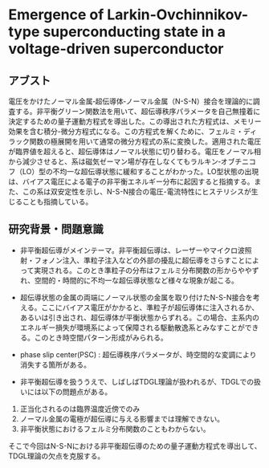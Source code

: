 # Emergence of Larkin-Ovchinnikov-type superconducting state in a voltage-driven superconductor

## アブスト
電圧をかけたノーマル金属‐超伝導体‐ノーマル金属（N-S-N）接合を理論的に調査する。非平衡グリーン関数法を用いて、超伝導秩序パラメータを自己無撞着に決定するための量子運動方程式を導出した。この導出された方程式は、メモリー効果を含む積分-微分方程式になる。この方程式を解くために、フェルミ・ディラック関数の極展開を用いて通常の微分方程式の系に変換した。適用された電圧が臨界値を超えると、超伝導体はノーマル状態に切り替わる。電圧をノーマル相から減少させると、系は磁気ゼーマン場が存在しなくてもラルキン‐オブチニコフ（LO）型の不均一な超伝導状態に緩和することがわかった。LO型状態の出現は、バイアス電圧による電子の非平衡エネルギー分布に起因すると指摘する。また、この系は双安定性を示し、N-S-N接合の電圧-電流特性にヒステリシスが生じることも指摘している。

## 研究背景・問題意識
- 非平衡超伝導がメインテーマ。非平衡超伝導は、レーザーやマイクロ波照射・フォノン注入、準粒子注入などの外部の擾乱に超伝導をさらすことによって実現される。このとき準粒子の分布はフェルミ分布関数の形からややずれ、空間的・時間的に不均一な超伝導状態など様々な現象が起こる。

- 超伝導状態の金属の両端にノーマル状態の金属を取り付けたN-S-N接合を考える。ここにバイアス電圧がかかると、準粒子が超伝導体に注入されるか、あるいは引き出され、超伝導体が平衡状態からずれる。この場合、主系内のエネルギー損失が環境系によって保障される駆動散逸系とみなすことができる。このとき時空間パターン形成がみられる。

- phase slip center(PSC) : 超伝導秩序パラメータが、時空間的な変調により消失する箇所がある。

- 非平衡超伝導を扱ううえで、しばしばTDGL理論が扱われるが、TDGLでの扱いには以下の問題点がある。
1. 正当化されるのは臨界温度近傍でのみ
2. ノーマル金属の電極が超伝導に与える影響までは理解できない。
3. 非平衡状態におけるフェルミ分布関数のこともわからない。

そこで今回はN-S-Nにおける非平衡超伝導のための量子運動方程式を導出して、TDGL理論の欠点を克服する。